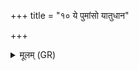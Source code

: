 +++
title = "१० ये पुमांसो यातुधान"

+++
<details><summary>मूलम् (GR)</summary>

ये पुमांसो यातुधान  
या स्त्रियो यातुधान्यः ।  
बलवद् इन्द्रस्य वज्रेण-  
-अवाचीनान् अव हन्मि तान् ॥
</details>
